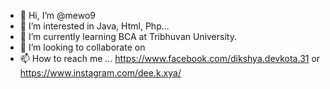 - 👋 Hi, I’m @mewo9
- 👀 I’m interested in Java, Html, Php...
- 🌱 I’m currently learning BCA at Tribhuvan University.
- 💞️ I’m looking to collaborate on 
- 📫 How to reach me ... https://www.facebook.com/dikshya.devkota.31   or   https://www.instagram.com/dee.k.xya/ 

<!---
mewo9/mewo9 is a ✨ special ✨ repository because its `README.md` (this file) appears on your GitHub profile.
You can click the Preview link to take a look at your changes.
--->
